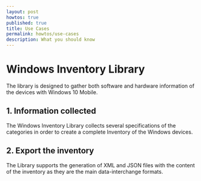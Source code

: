 ```yaml
---
layout: post
howtos: true
published: true
title: Use Cases
permalink: howtos/use-cases
description: What you should know
---
```

# Windows Inventory Library

The library is designed to gather both software and hardware information of the devices with Windows 10 Mobile.

## 1. Information collected

The Windows Inventory Library collects several  specifications of the categories in order to create a complete Inventory of the Windows devices.

## 2. Export the inventory

The Library supports the generation of XML and JSON files with the content of the inventory as they are the main data-interchange formats.

